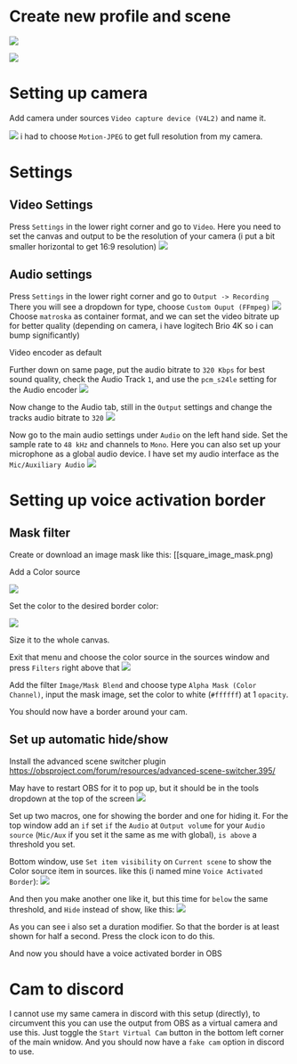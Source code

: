 # Create new profile and scene
![](attachments/Pasted%20image%2020250330175640.png)


![](attachments/Pasted%20image%2020250330175929.png)


# Setting up camera
Add camera under sources `Video capture device (V4L2)` and name it.

![](attachments/Pasted%20image%2020250330175329.png)
i had to choose `Motion-JPEG`  to get full resolution from my camera.
# Settings
## Video Settings
Press `Settings` in the lower right corner and go to `Video`.
Here you need to set the canvas and output to be the resolution of your camera (i put a bit smaller horizontal to get 16:9 resolution)
![](attachments/Pasted%20image%2020250330184314.png)
## Audio settings
Press `Settings` in the lower right corner and go to `Output -> Recording`
There you will see a dropdown for type, choose `Custom Ouput (FFmpeg)`
![](attachments/Pasted%20image%2020250330180422.png)
Choose `matroska` as container format, and we can set the video bitrate up for better quality (depending on camera, i have logitech Brio 4K so i can bump significantly)

Video encoder as default

Further down on same page, put the audio bitrate to `320 Kbps` for best sound quality, check the Audio Track `1`, and use the `pcm_s24le` setting for the Audio encoder
![](attachments/Pasted%20image%2020250330180619.png)

Now change to the Audio tab, still in the `Output` settings and change the tracks audio bitrate to `320`
![](attachments/Pasted%20image%2020250330180740.png)

Now go to the main audio settings under `Audio` on the left hand side.
Set the sample rate to `48 kHz` and channels to `Mono`.
Here you can also set up your microphone as a global audio device. I have set my audio interface as the  `Mic/Auxiliary Audio`
![](attachments/Pasted%20image%2020250330180840.png)

# Setting up voice activation border

## Mask filter
Create or download an image mask like this:
[[square_image_mask.png)

Add a Color source


![](attachments/Pasted%20image%2020250330190906.png)


 Set the color to the desired border color:

 
 ![](attachments/Pasted%20image%2020250330190953.png)

 
Size it to the whole canvas.

Exit that menu and choose the color source in the sources window and press `Filters` right above that
![](attachments/Pasted%20image%2020250330191052.png)

Add the filter `Image/Mask Blend` and choose type `Alpha Mask (Color Channel)`, input the mask image, set the color to white (`#ffffff`) at 1 `opacity`.

You should now have a border around your cam.
## Set up automatic hide/show

Install the advanced scene switcher plugin https://obsproject.com/forum/resources/advanced-scene-switcher.395/

May have to restart OBS for it to pop up, but it should be in the tools dropdown at the top of the screen ![](attachments/Pasted%20image%2020250330190725.png)

Set up two macros, one for showing the border and one for hiding it.
For the top window add an `if`
set `if` the `Audio` at `Output volume` for your `Audio source` (`Mic/Aux` if you set it the same as me with global), `is above` a threshold you set.

Bottom window, use `Set item visibility` on `Current scene` to show the Color source item in sources. like this (i named mine `Voice Activated Border`):
![](attachments/Pasted%20image%2020250330191523.png)

And then you make another one like it, but this time for `below` the same threshold, and `Hide` instead of show, like this:
![](attachments/Pasted%20image%2020250330191747.png)

As you can see i also set a duration modifier. So that the border is at least shown for half a second. Press the clock icon to do this.

And now you should have a voice activated border in OBS

# Cam to discord
I cannot use my same camera in discord with this setup (directly), to circumvent this you can use the output from OBS as a virtual camera and use this. Just toggle the `Start Virtual Cam` button in the bottom left corner of the main wnidow. And you should now have a `fake cam` option in discord to use.
